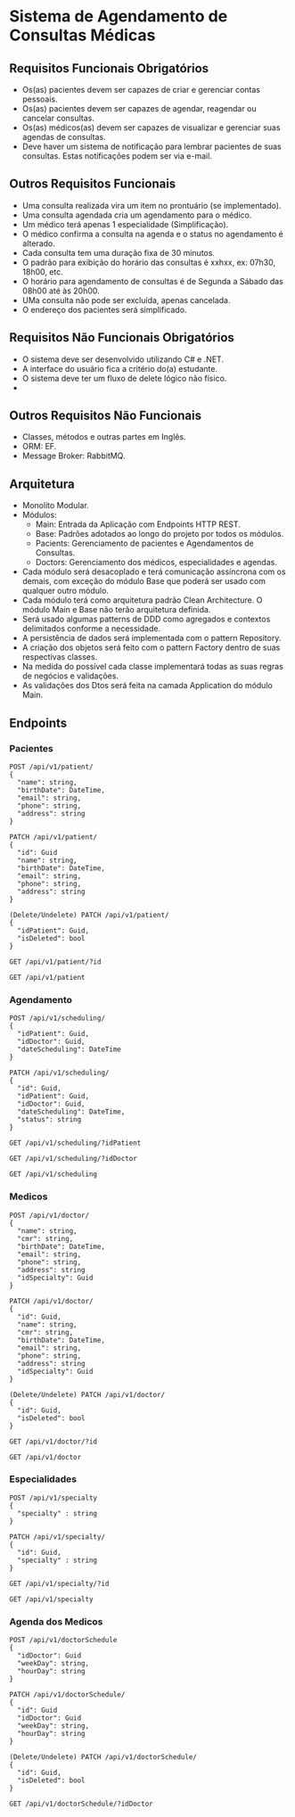 # Sistema de Agendamento de Consultas Médicas #

## Requisitos Funcionais Obrigatórios ##

- Os(as) pacientes devem ser capazes de criar e gerenciar contas
pessoais.
- Os(as) pacientes devem ser capazes de agendar, reagendar ou cancelar
consultas.
- Os(as) médicos(as) devem ser capazes de visualizar e gerenciar suas
agendas de consultas.
- Deve haver um sistema de notificação para lembrar pacientes de suas
consultas. Estas notificações podem ser via e-mail.

## Outros Requisitos Funcionais ##

- Uma consulta realizada vira um item no prontuário (se implementado).
- Uma consulta agendada cria um agendamento para o médico.
- Um médico terá apenas 1 especialidade (Simplificação).
- O médico confirma a consulta na agenda e o status no agendamento é alterado.
- Cada consulta tem uma duração fixa de 30 minutos.
- O padrão para exibição do horário das consultas é xxhxx, ex: 07h30, 18h00, etc.
- O horário para agendamento de consultas é de Segunda a Sábado das 08h00 até às 20h00.
- UMa consulta não pode ser excluída, apenas cancelada.
- O endereço dos pacientes será simplificado.

## Requisitos Não Funcionais Obrigatórios ##

- O sistema deve ser desenvolvido utilizando C# e .NET.
- A interface do usuário fica a critério do(a) estudante.
- O sistema deve ter um fluxo de delete lógico não físico.
-
## Outros Requisitos Não Funcionais ##

- Classes, métodos e outras partes em Inglês.
- ORM: EF.
- Message Broker: RabbitMQ.

## Arquitetura ##

- Monolito Modular.
- Módulos:
  - Main: Entrada da Aplicação com Endpoints HTTP REST.
  - Base: Padrões adotados ao longo do projeto por todos os módulos.
  - Pacients: Gerenciamento de pacientes e Agendamentos de Consultas.
  - Doctors: Gerenciamento dos médicos, especialidades e agendas.
- Cada módulo será desacoplado e terá comunicação assíncrona com os demais, com exceção do módulo Base que poderá ser usado com qualquer outro módulo.
- Cada módulo terá como arquitetura padrão Clean Architecture. O módulo Main e Base não terão arquitetura definida.
- Será usado algumas patterns de DDD como agregados e contextos delimitados conforme a necessidade.
- A persistência de dados será implementada com o pattern Repository.
- A criação dos objetos será feito com o pattern Factory dentro de suas respectivas classes.
- Na medida do possível cada classe implementará todas as suas regras de negócios e validações.
- As validações dos Dtos será feita na camada Application do módulo Main.

## Endpoints ##

### Pacientes ###

```
POST /api/v1/patient/
{
  "name": string,
  "birthDate": DateTime,
  "email": string,
  "phone": string,
  "address": string
}
```
```
PATCH /api/v1/patient/
{
  "id": Guid
  "name": string,
  "birthDate": DateTime,
  "email": string,
  "phone": string,
  "address": string
}
```
```
(Delete/Undelete) PATCH /api/v1/patient/
{
  "idPatient": Guid,
  "isDeleted": bool
}
```
```
GET /api/v1/patient/?id
```
```
GET /api/v1/patient
```

### Agendamento ###

```
POST /api/v1/scheduling/
{
  "idPatient": Guid,
  "idDoctor": Guid,
  "dateScheduling": DateTime
}
```
```
PATCH /api/v1/scheduling/
{
  "id": Guid,
  "idPatient": Guid,
  "idDoctor": Guid,
  "dateScheduling": DateTime,
  "status": string
}
```
```
GET /api/v1/scheduling/?idPatient
```
```
GET /api/v1/scheduling/?idDoctor
```
```
GET /api/v1/scheduling
```

### Medicos ###

```
POST /api/v1/doctor/
{
  "name": string,
  "cmr": string,
  "birthDate": DateTime,
  "email": string,
  "phone": string,
  "address": string
  "idSpecialty": Guid
}
```
```
PATCH /api/v1/doctor/
{
  "id": Guid,
  "name": string,
  "cmr": string,
  "birthDate": DateTime,
  "email": string,
  "phone": string,
  "address": string
  "idSpecialty": Guid
}
```
```
(Delete/Undelete) PATCH /api/v1/doctor/
{
  "id": Guid,
  "isDeleted": bool
}
```
```
GET /api/v1/doctor/?id
```
```
GET /api/v1/doctor
```

### Especialidades ###
```
POST /api/v1/specialty
{
  "specialty" : string
}
```
```
PATCH /api/v1/specialty/
{
  "id": Guid,
  "specialty" : string
}
```
```
GET /api/v1/specialty/?id
```
```
GET /api/v1/specialty
```

### Agenda dos Medicos ###
```
POST /api/v1/doctorSchedule
{
  "idDoctor": Guid
  "weekDay": string,
  "hourDay": string
}
```
```
PATCH /api/v1/doctorSchedule/
{
  "id": Guid
  "idDoctor": Guid
  "weekDay": string,
  "hourDay": string
}
```
```
(Delete/Undelete) PATCH /api/v1/doctorSchedule/
{
  "id": Guid,
  "isDeleted": bool
}
```
```
GET /api/v1/doctorSchedule/?idDoctor
```